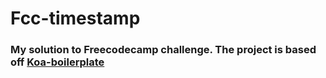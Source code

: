 # Fcc-timestamp

### My solution to Freecodecamp challenge. The project is based off [Koa-boilerplate][koa-boilerplate-url] 


[koa-boilerplate-url]: https://github.com/dbalas/koalerplate
